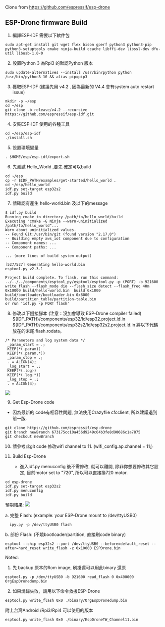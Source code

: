 Clone from https://github.com/espressif/esp-drone

## ESP-Drone firmware Build
1. 編譯ESP-IDF 需要以下軟件包

```
sudo apt-get install git wget flex bison gperf python3 python3-pip python3-setuptools cmake ninja-build ccache libffi-dev libssl-dev dfu-util libusb-1.0-0
```

2. 設置Python 3 為Rpi3 的默認Python 版本

```
sudo update-alternatives --install /usr/bin/python python /usr/bin/python3 10 && alias pip=pip3
```
3. 獲取ESP-IDF (建議先用 v4.2 , 因為最新的 V4.4 會有system auto restart issue)

```
mkdir -p ~/esp
cd ~/esp
git clone -b release/v4.2 --recursive https://github.com/espressif/esp-idf.git
```

4. 安裝ESP-IDF 使用的各種工具

```
cd ~/esp/esp-idf
./install.sh
```

5. 設置環境變量

```
. $HOME/esp/esp-idf/export.sh
```

6. 先測試 Hello_World ,要先 確定可以build
```
cd ~/esp
cp -r $IDF_PATH/examples/get-started/hello_world .
cd ~/esp/hello_world
idf.py set-target esp32s2
idf.py build
```
7. 請確認有產生 hello-world.bin 及以下的message
```
$ idf.py build
Running cmake in directory /path/to/hello_world/build
Executing "cmake -G Ninja --warn-uninitialized /path/to/hello_world"...
Warn about uninitialized values.
-- Found Git:/usr/bin/git (found version "2.17.0")
-- Building empty aws_iot component due to configuration
-- Component names: ...
-- Component paths: ...

... (more lines of build system output)

[527/527] Generating hello-world.bin
esptool.py v2.3.1

Project build complete. To flash, run this command:
../../../components/esptool_py/esptool/esptool.py -p (PORT) -b 921600 write_flash --flash_mode dio --flash_size detect --flash_freq 40m 0x10000 build/hello-world.bin  build 0x1000 build/bootloader/bootloader.bin 0x8000 build/partition_table/partition-table.bin
or run 'idf.py -p PORT flash'
```

8. 修改以下鏈接腳本 (注意：沒加會導致 ESP-Drone compiler failed)
 ${IDF_PATH}/components/esp32/ld/esp32.project.ld.in  ${IDF_PATH}/components/esp32s2/ld/esp32s2.project.ld.in
 將以下代碼放在的末尾.flash.rodata。
```
/* Parameters and log system data */
 _param_start = .;
 KEEP(*(.param))
 KEEP(*(.param.*))
 _param_stop = .;
 . = ALIGN(4);
 _log_start = .;
 KEEP(*(.log))
 KEEP(*(.log.*))
 _log_stop = .;
 . = ALIGN(4);
 ```
 
 ![](https://i.imgur.com/cJssoCP.png)


9. Get Esp-Drone code 
* 因為最新的 code有相容性問題, 無法使用Crazyflie cfcclient, 所以建議退到前一版.
```
git clone https://github.com/espressif/esp-drone
git branch newBranch 673175cc10a456d9249c64b3fe8d90686c1a7875 
git checkout newBranch
```
10. 請參考此git code 修改wifi channel to 11. (wifi_config.ap.channel  = 11;)

11. Build Esp-Drone 
    * 進入idf.py menuconfig 後不需修改, 就可以離開, 除非你想要修改其它設定, 目前motor set to "720", 所以可以直接換720 motor.
```
cd esp-drone
idf.py set-target esp32s2
idf.py menuconfig
idf.py build
```
預期結果:
![](https://i.imgur.com/g6YFTbg.png)


a. 完整 Flash: (example: your ESP-Drone mount to /dev/ttyUSB0)
```
  ipy.py -p /dev/ttyUSB0 flash
```
b. 部份 Flash: (不燒bootloader/partition, 直接刷code binary)
```
esptool --chip esp32s2 --port /dev/ttyUSB0 --before=default_reset --after=hard_reset write_flash -z 0x10000 ESPDrone.bin
```

Noted: 

1. 先 backup 原本的Rom image, 刷掛還可以用此binary 還原 
```
esptool.py -p /dev/ttyUSB0 -b 921600 read_flash 0 0x400000 OrgEspDronedump.bin
```

2. 如果燒錄失敗，請用以下命令救援ESP-Drone
```
esptool.py write_flash 0x0 ./binary/OrgEspDronedump.bin
```

附上台灣Android /Rpi3/Rpi4 可以使用的版本 
```
esptool.py write_flash 0x0 ./binary/EspDroneTW_Channel11.bin
```

